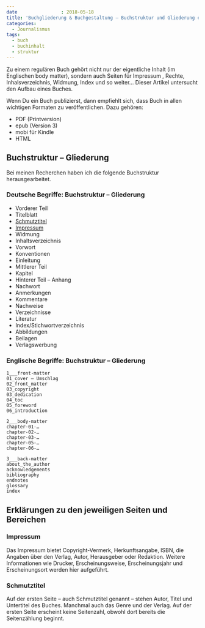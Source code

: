 ```yaml
---
date                : 2018-05-18
title: 'Buchgliederung & Buchgestaltung – Buchstruktur und Gliederung eines Buches'
categories:
  - Journalismus
tags:
  - buch
  - buchinhalt
  - struktur
---
```

Zu einem regulären Buch gehört nicht nur der eigentliche Inhalt (im Englischen body matter), sondern auch Seiten für Impressum , Rechte, Inhalsverzeichnis, Widmung, Index und so weiter… Dieser Artikel untersucht den Aufbau eines Buches.
<!--more-->

Wenn Du ein Buch publizierst, dann empfiehlt sich, dass Buch in allen wichtigen Formaten zu veröffentlichen. Dazu gehören:

* PDF (Printversion)
* epub (Version 3)
* mobi für Kindle
* HTML

## Buchstruktur – Gliederung

Bei meinen Recherchen haben ich die folgende Buchstruktur herausgearbeitet.

### Deutsche Begriffe: Buchstruktur – Gliederung

* Vorderer Teil
* Titelblatt
* [Schmutztitel](#schmutztitel)
* [Impressum](#impressum)
* Widmung
* Inhaltsverzeichnis
* Vorwort
* Konventionen
* Einleitung
* Mittlerer Teil
* Kapitel
* Hinterer Teil – Anhang
* Nachwort
* Anmerkungen
* Kommentare
* Nachweise
* Verzeichnisse
* Literatur
* Index/Stichwortverzeichnis
* Abbildungen
* Beilagen
* Verlagswerbung

### Englische Begriffe: Buchstruktur – Gliederung

~~~
1___front-matter
01_cover – Umschlag
02_front_matter
03_copyright
03_dedication
04_toc
05_foreword
06_introduction

2___body-matter
chapter-01-…
chapter-02-…
chapter-03-…
chapter-05-…
chapter-06-…

3___back-matter
about_the_author
acknowledgements
bibliography
endnotes
glossary
index
~~~


## Erklärungen zu den jeweiligen Seiten und Bereichen

### Impressum

Das Impressum bietet Copyright-Vermerk, Herkunftsangabe, ISBN, die Angaben über den Verlag, Autor, Herausgeber oder Redaktion. Weitere Informationen wie Drucker, Erscheinungsweise, Erscheinungsjahr und Erscheinungsort werden hier aufgeführt.

### Schmutztitel

Auf der ersten Seite – auch Schmutztitel genannt – stehen Autor, Titel und Untertitel des Buches. Manchmal auch das Genre und der Verlag. Auf der ersten Seite erscheint keine Seitenzahl, obwohl dort bereits die Seitenzählung beginnt.